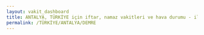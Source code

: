 ```yaml
---
layout: vakit_dashboard
title: ANTALYA, TÜRKİYE için iftar, namaz vakitleri ve hava durumu - ilçe/eyalet seç
permalink: /TÜRKİYE/ANTALYA/DEMRE
---
```


<script type="text/javascript">
  var GLOBAL_COUNTRY = 'TÜRKİYE';
  var GLOBAL_CITY = 'ANTALYA';
  var GLOBAL_STATE = 'DEMRE';
  var lat = 72;
  var lon = 21;
</script>
